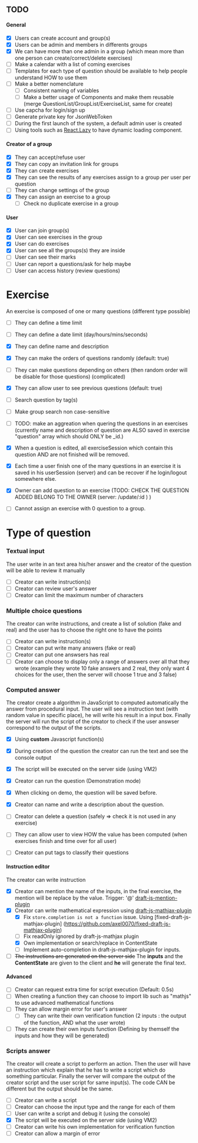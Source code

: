 ## TODO

#### General
- [x] Users can create account and group(s)
- [x] Users can be admin and members in differents groups
- [x] We can have more than one admin in a group (which mean more than one person can create/correct/delete exercises)
- [ ] Make a calendar with a list of coming exercises
- [ ] Templates for each type of question should be available to help people understand HOW to use them
- [ ] Make a better nomenclature
	- [ ] Consistent naming of variables
	- [ ] Make a better usage of Components and make them reusable (merge QuestionList/GroupList/ExerciseList, same for create)
- [ ] Use capcha for login/sign up
- [ ] Generate private key for JsonWebToken
- [ ] During the first launch of the system, a default admin user is created
- [ ] Using tools such as [React.Lazy](https://fr.reactjs.org/docs/code-splitting.html) to have dynamic loading component.

#### Creator of a group
- [x] They can accept/refuse user
- [x] They can copy an invitation link for groups
- [x] They can create exercises
- [x] They can see the results of any exercises assign to a group per user per question
- [ ] They can change settings of the group
- [x] They can assign an exercise to a group
	- [ ] Check no duplicate exercise in a group

#### User
- [x] User can join group(s)
- [x] User can see exercises in the group
- [x] User can do exercises
- [x] User can see all the groups(s) they are inside
- [ ] User can see their marks
- [ ] User can report a questions/ask for help maybe
- [ ] User can access history (review questions)

# Exercise
An exercise is composed of one or many questions (different type possible)

- [ ] They can define a time limit
- [ ] They can define a date limit (day/hours/mins/seconds)
- [x] They can define name and description
- [x] They can make the orders of questions randomly (default: true)
- [ ] They can make questions depending on others (then random order will be disable for those questions) (complicated)
- [x] They can allow user to see previous questions (default: true)
- [ ] Search question by tag(s)
- [ ] Make group search non case-sensitive
- [ ] TODO: make an aggreation when quering the questions in an exercises (currently name and description of question are ALSO saved in exercise "question" array which should ONLY be _id.)
- [x] When a question is edited, all exerciseSession which contain this question AND are not finished will be removed.
- [x] Each time a user finish one of the many questions in an exercise it is saved in his userSession (server) and can be recover if he login/logout somewhere else.
- [x] Owner can add question to an exercise (TODO: CHECK THE QUESTION ADDED BELONG TO THE OWNER (server: /update/:id ) )
- [ ] Cannot assign an exercise with 0 question to a group.


# Type of question

### Textual input
The user write in an text area his/her answer and the creator of the question will be able to review it manually

- [ ] Creator can write instruction(s)
- [ ] Creator can review user's answer
- [ ] Creator can limit the maximum number of characters

### Multiple choice questions
The creator can write instructions, and create a list of solution (fake and real) and the user has to choose the right one to have the points

- [ ] Creator can write instruction(s)
- [ ] Creator can put write many answers (fake or real)
- [ ] Creator can put one answsers has real
- [ ] Creator can choose to display only a range of answers over all that they wrote (example they wrote 10 fake answers and 2 real, they only want 4 choices for the user, then the server will choose 1 true and 3 false)

### Computed answer
The creator create a algorithm in JavaScript to computed automatically the answer from procedural input. 
The user will see a instruction text (with random value in specific place), he will write his result in a input box.
Finally the server will run the script of the creator to check if the user answser correspond to the output of the scripts.

- [x] Using **custom** Javascript function(s)
- [x] During creation of the question the creator can run the text and see the console output
- [x] The script will be executed on the server side (using VM2)
- [x] Creator can run the question (Demonstration mode)
- [x] When clicking on demo, the question will be saved before.
- [x] Creator can name and write a description about the question.
- [ ] Creator can delete a question (safely => check it is not used in any exercise)

- [ ] They can allow user to view HOW the value has been computed (when exercises finish and time over for all user)
- [ ] Creator can put tags to classify their questions


#### Instruction editor
The creator can write instruction 

- [x] Creator can mention the name of the inputs, in the final exercise, the mention will be replace by the value. Trigger: '@' [draft-js-mention-plugin](https://www.draft-js-plugins.com/plugin/mention)
- [x] Creator can write mathematical expression using [draft-js-mathjax-plugin](https://github.com/efloti/draft-js-mathjax-plugin)
	- [x] Fix `store.completion is not a function` issue. Using [fixed-draft-js-mathjax-plugin] (https://github.com/axel0070/fixed-draft-js-mathjax-plugin)
	- [ ] Fix readOnly ignored by draft-js-mathjax plugin
	- [x] Own implementation or search/replace in ContentState
	- [ ] Implement auto-completion in draft-js-mathjax-plugin for inputs.

- [ ] ~~The instructions are generated on the server side~~ The **inputs** and the **ContentState** are given to the client and **he** will generate the final text.

#### Advanced
- [ ] Creator can request extra time for script execution (Default: 0.5s)
- [ ] When creating a function they can choose to import lib such as "mathjs" to use advanced mathematical functions
- [ ] They can allow margin error for user's answer
	- [ ] They can write their own verification function (2 inputs : the output of the function, AND what the user wrote)
- [ ] They can create their own inputs function (Defining by themself the inputs and how they will be generated)

### Scripts answer
The creator will create a script to perform an action. 
Then the user will have an instruction which explain that he has to write a script which do something particular.
Finally the server will compare the output of the creator script and the user script for same input(s). 
The code CAN be different but the output should be the same.

- [ ] Creator can write a script
- [ ] Creator can choose the input type and the range for each of them
- [ ] User can write a script and debug it (using the console)
- [x] The script will be executed on the server side (using VM2)
- [ ] Creator can write his own implementation for verification function
- [ ] Creator can allow a margin of error
